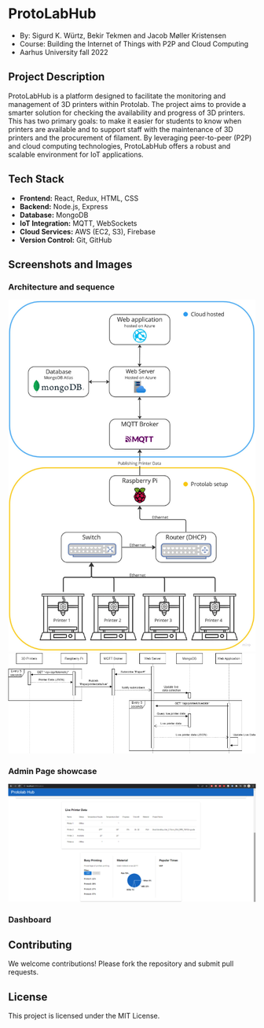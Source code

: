 # ProtoLabHub
* By: Sigurd K. Würtz, Bekir Tekmen and Jacob Møller Kristensen
* Course: Building the Internet of Things with P2P and Cloud Computing
* Aarhus University fall 2022

## Project Description
ProtoLabHub is a platform designed to facilitate the monitoring and management of 3D printers within Protolab. The project aims to provide a smarter solution for checking the availability and progress of 3D printers. This has two primary goals: to make it easier for students to know when printers are available and to support staff with the maintenance of 3D printers and the procurement of filament. By leveraging peer-to-peer (P2P) and cloud computing technologies, ProtoLabHub offers a robust and scalable environment for IoT applications.

## Tech Stack
- **Frontend:** React, Redux, HTML, CSS
- **Backend:** Node.js, Express
- **Database:** MongoDB
- **IoT Integration:** MQTT, WebSockets
- **Cloud Services:** AWS (EC2, S3), Firebase
- **Version Control:** Git, GitHub

## Screenshots and Images
### Architecture and sequence
<img src="images\Architecture_Overview.jpg" alt="Dashboard" width="600"/>
<img src="images\Sekvensdiagram.png" alt="Home Page" width="600"/>

### Admin Page showcase
<img src="images\Admin_page_2.png" alt="Admin Page" width="600"/>

### Dashboard

## Contributing
We welcome contributions! Please fork the repository and submit pull requests.

## License
This project is licensed under the MIT License.



